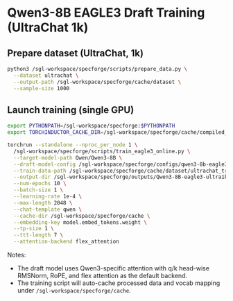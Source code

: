 # Qwen3-8B EAGLE3 Draft Training (UltraChat 1k)

## Prepare dataset (UltraChat, 1k)

```bash
python3 /sgl-workspace/specforge/scripts/prepare_data.py \
  --dataset ultrachat \
  --output-path /sgl-workspace/specforge/cache/dataset \
  --sample-size 1000
```

## Launch training (single GPU)

```bash
export PYTHONPATH=/sgl-workspace/specforge:$PYTHONPATH
export TORCHINDUCTOR_CACHE_DIR=/sgl-workspace/specforge/cache/compiled_kernels

torchrun --standalone --nproc_per_node 1 \
  /sgl-workspace/specforge/scripts/train_eagle3_online.py \
  --target-model-path Qwen/Qwen3-8B \
  --draft-model-config /sgl-workspace/specforge/configs/qwen3-8b-eagle3.json \
  --train-data-path /sgl-workspace/specforge/cache/dataset/ultrachat_train.jsonl \
  --output-dir /sgl-workspace/specforge/outputs/Qwen3-8B-eagle3-ultra1k \
  --num-epochs 10 \
  --batch-size 1 \
  --learning-rate 1e-4 \
  --max-length 2048 \
  --chat-template qwen \
  --cache-dir /sgl-workspace/specforge/cache \
  --embedding-key model.embed_tokens.weight \
  --tp-size 1 \
  --ttt-length 7 \
  --attention-backend flex_attention
```

Notes:
- The draft model uses Qwen3-specific attention with q/k head-wise RMSNorm, RoPE, and flex attention as the default backend.
- The training script will auto-cache processed data and vocab mapping under `/sgl-workspace/specforge/cache`.
